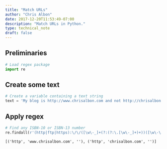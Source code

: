 ```yaml
---
title: "Match URLs"
author: "Chris Albon"
date: 2017-12-20T11:53:49-07:00
description: "Match URLs in Python."
type: technical_note
draft: false
---
```

## Preliminaries


```python
# Load regex package
import re
```

## Create some text


```python
# Create a variable containing a text string
text = 'My blog is http://www.chrisalbon.com and not http://chrisalbon.com'
```

## Apply regex


```python
# Find any ISBN-10 or ISBN-13 number
re.findall(r'(http|ftp|https):\/\/([\w\-_]+(?:(?:\.[\w\-_]+)+))([\w\-\.,@?^=%&amp;:/~\+#]*[\w\-\@?^=%&amp;/~\+#])?', text)
```




    [('http', 'www.chrisalbon.com', ''), ('http', 'chrisalbon.com', '')]


